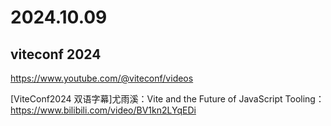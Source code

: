 # 2024.10.09

## viteconf 2024

https://www.youtube.com/@viteconf/videos


[ViteConf2024 双语字幕]尤雨溪：Vite and the Future of JavaScript Tooling：https://www.bilibili.com/video/BV1kn2LYqEDi